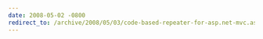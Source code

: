 ```yaml
---
date: 2008-05-02 -0800
redirect_to: /archive/2008/05/03/code-based-repeater-for-asp.net-mvc.aspx/
---
```

